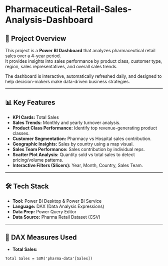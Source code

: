 # Pharmaceutical-Retail-Sales-Analysis-Dashboard

## 📌 Project Overview
This project is a **Power BI Dashboard** that analyzes pharmaceutical retail sales over a 4-year period.  
It provides insights into sales performance by product class, customer type, region, sales representatives, and overall sales trends.  

The dashboard is interactive, automatically refreshed daily, and designed to help decision-makers make data-driven business strategies.

---

## 📊 Key Features
- **KPI Cards:** Total Sales
- **Sales Trends:** Monthly and yearly turnover analysis.
- **Product Class Performance:** Identify top revenue-generating product classes.
- **Customer Segmentation:** Pharmacy vs Hospital sales contribution.
- **Geographic Insights:** Sales by country using a map visual.
- **Sales Team Performance:** Sales contribution by individual reps.
- **Scatter Plot Analysis:** Quantity sold vs total sales to detect pricing/volume patterns.
- **Interactive Filters (Slicers):** Year, Month, Country, Sales Team.

---

## 🛠️ Tech Stack
- **Tool:** Power BI Desktop & Power BI Service
- **Language:** DAX (Data Analysis Expressions)
- **Data Prep:** Power Query Editor
- **Data Source:** Pharma Retail Dataset (CSV)

---

## 🧮 DAX Measures Used
- **Total Sales:**
```DAX
Total Sales = SUM('pharma-data'[Sales])


